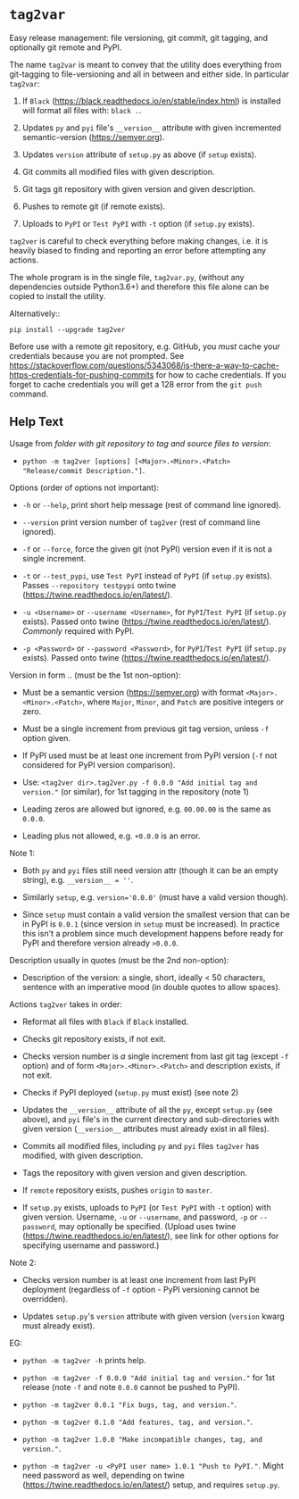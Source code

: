 ``tag2var``
===========

Easy release management: file versioning, git commit, git tagging, and  optionally 
git remote and PyPI. 

The name ``tag2var`` is meant to convey that the utility does everything from 
git-tagging to file-versioning and all in between and either side. In particular
``tag2var``:

  1. If ```Black``` (https://black.readthedocs.io/en/stable/index.html)
     is installed will format all files with: ``black .``.

  2. Updates ``py`` and ``pyi`` file's ``__version__`` attribute with given incremented 
     semantic-version (<https://semver.org>).

  3. Updates ``version`` attribute of ``setup.py`` as above (if ``setup`` exists).

  4. Git commits all modified files with given description.

  5. Git tags git repository with given version and given description.

  6. Pushes to remote git (if remote exists).

  7. Uploads to ``PyPI`` or ``Test PyPI`` with ``-t`` option (if ``setup.py`` exists).

``tag2ver`` is careful to check everything before making changes, i.e. it is heavily
biased to finding and reporting an error before attempting any actions.

The whole program is in the single file, ``tag2var.py``, (without any dependencies outside 
Python3.6+) and therefore this file alone can be copied to install the utility. 

Alternatively::

    pip install --upgrade tag2ver

Before use with a remote git repository, e.g. GitHub, you *must* cache your credentials 
because you are not prompted.
See 
https://stackoverflow.com/questions/5343068/is-there-a-way-to-cache-https-credentials-for-pushing-commits
for how to cache credentials.
If you forget to cache credentials you will get a 128 error from the `git push` command.

Help Text
---------

Usage from *folder with git repository to tag and source files to version*:

  *  ``python -m tag2ver [options] [<Major>.<Minor>.<Patch> "Release/commit Description."]``.

Options (order of options not important):

  * ``-h`` or ``--help``, print short help message (rest of command line ignored).

  * ``--version`` print version number of ``tag2ver`` (rest of command line ignored).

  * ``-f`` or ``--force``, force the given git (not PyPI) version even if it is not a single 
    increment.

  * ``-t`` or ``--test_pypi``, use ``Test PyPI`` instead of ``PyPI`` (if ``setup.py`` exists).
    Passes ``--repository testpypi`` onto twine (<https://twine.readthedocs.io/en/latest/>).

  * ``-u <Username>`` or ``--username <Username>``, for ``PyPI``/``Test PyPI`` (if ``setup.py`` exists).
    Passed onto twine (<https://twine.readthedocs.io/en/latest/>). *Commonly* required with PyPI.

  * ``-p <Password>`` or ``--password <Password>``, for ``PyPI``/``Test PyPI`` (if ``setup.py`` exists).
    Passed onto twine (<https://twine.readthedocs.io/en/latest/>).

Version in form <Major>.<Minor>.<Patch> (must be the 1st non-option):

  * Must be a semantic version (<https://semver.org>) with format ``<Major>.<Minor>.<Patch>``,
    where ``Major``, ``Minor``, and ``Patch`` are positive integers or zero.

  * Must be a single increment from previous git tag version, unless ``-f`` option given.

  * If PyPI used must be at least one increment from PyPI version 
    (``-f`` not considered for PyPI version comparison).

  * Use: ``<tag2ver dir>.tag2ver.py -f 0.0.0 "Add initial tag and version."`` 
    (or similar), for 1st tagging in the repository (note 1)

  * Leading zeros are allowed but ignored, e.g. ``00.00.00`` is the same as ``0.0.0``.

  * Leading plus not allowed, e.g. ``+0.0.0`` is an error.

Note 1:

  * Both ``py`` and ``pyi`` files still need version attr (though it can be an empty string), 
    e.g. ``__version__ = ''``.

  * Similarly ``setup``, e.g. ``version='0.0.0'`` (must have a valid version though).

  * Since ``setup`` must contain a valid version the smallest version that can be in PyPI
    is ``0.0.1`` (since version in ``setup`` must be increased). In practice this isn't a 
    problem since much development happens before ready for PyPI and therefore version 
    already ``>0.0.0``.

Description usually in quotes (must be the 2nd non-option):

  * Description of the version: a single, short, ideally < 50 characters, sentence with 
    an imperative mood (in double quotes to allow spaces).

Actions ``tag2ver`` takes in order:

  * Reformat all files with ``Black`` if ``Black`` installed.

  * Checks git repository exists, if not exit.

  * Checks version number is *a* single increment from last git tag (except ``-f`` option) 
    and of form ``<Major>.<Minor>.<Patch>`` and description exists, if not exit.

  * Checks if PyPI deployed (``setup.py`` must exist) (see note 2)

  * Updates the ``__version__`` attribute of all the ``py``, except ``setup.py`` (see above), 
    and ``pyi`` file's in the 
    current directory and sub-directories with given version 
    (``__version__`` attributes must already exist in all files).

  * Commits all modified files, including ``py`` and ``pyi`` files ``tag2ver`` has modified, 
    with given description.

  * Tags the repository with given version and given description.

  * If ``remote`` repository exists, pushes ``origin`` to ``master``.

  * If ``setup.py`` exists, uploads to ``PyPI`` (or ``Test PyPI`` with ``-t`` option) with given 
    version. 
    Username, ``-u`` or ``--username``, and password, ``-p`` or ``--password``, 
    may optionally be specified.
    (Upload uses twine (<https://twine.readthedocs.io/en/latest/>), 
    see link for other options for specifying username and password.)

Note 2:

  * Checks version number is at least one increment from last PyPI deployment 
    (regardless of ``-f`` option - PyPI versioning cannot be overridden).

  * Updates ``setup.py``'s ``version`` attribute with given version 
    (``version`` kwarg must already exist).

EG:

  * ``python -m tag2ver -h`` prints help.

  * ``python -m tag2ver -f 0.0.0 "Add initial tag and version."`` 
    for 1st release (note ``-f`` and note ``0.0.0`` cannot be pushed to PyPI).

  * ``python -m tag2ver 0.0.1 "Fix bugs, tag, and version."``.

  * ``python -m tag2ver 0.1.0 "Add features, tag, and version."``.

  * ``python -m tag2ver 1.0.0 "Make incompatible changes, tag, and version."``.

  * ``python -m tag2ver -u <PyPI user name> 1.0.1 "Push to PyPI."``. 
    Might need password as well, depending on twine
    (https://twine.readthedocs.io/en/latest/) setup, and requires ``setup.py``.

